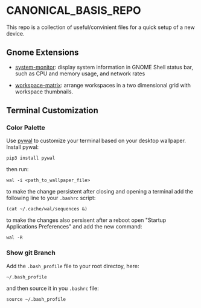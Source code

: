 # CANONICAL_BASIS_REPO

This repo is a collection of useful/convinient files for a quick setup of a new device.


## Gnome Extensions

- [system-monitor](https://extensions.gnome.org/extension/3010/system-monitor-next/): display system information in GNOME Shell status bar, such as CPU and memory usage, and network rates

- [workspace-matrix](https://extensions.gnome.org/extension/1485/workspace-matrix/): arrange workspaces in a two dimensional grid with workspace thumbnails.


## Terminal Customization

### Color Palette

Use [pywal](https://pypi.org/project/pywal/) to customize your terminal based on your desktop wallpaper.
Install pywal:

```pip3 install pywal```

then run:

```wal -i <path_to_wallpaper_file>```

to make the change persistent after closing and opening a terminal add the following line to your ```.bashrc``` script:

```(cat ~/.cache/wal/sequences &)```

to make the changes also persisent after a reboot open "Startup Applications Preferences" and add the new command:

```wal -R```

### Show git Branch

Add the ```.bash_profile``` file to your root directoy, here:

```~/.bash_profile```

and then source it in you ```.bashrc``` file:

```source ~/.bash_profile```



